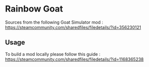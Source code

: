 # Rainbow Goat

Sources from the following Goat Simulator mod : https://steamcommunity.com/sharedfiles/filedetails/?id=356230121

## Usage

To build a mod locally please follow this guide : https://steamcommunity.com/sharedfiles/filedetails/?id=1168365238